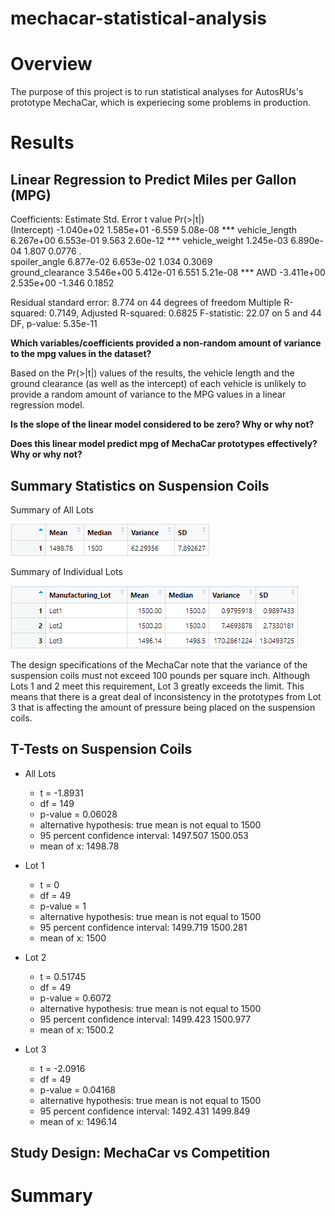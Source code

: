 # mechacar-statistical-analysis

# Overview
The purpose of this project is to run statistical analyses for AutosRUs's prototype MechaCar, which is experiecing some problems in production.

# Results

## Linear Regression to Predict Miles per Gallon (MPG)
Coefficients:
                   Estimate Std. Error t value Pr(>|t|)    
(Intercept)      -1.040e+02  1.585e+01  -6.559 5.08e-08 ***
vehicle_length    6.267e+00  6.553e-01   9.563 2.60e-12 ***
vehicle_weight    1.245e-03  6.890e-04   1.807   0.0776 .  
spoiler_angle     6.877e-02  6.653e-02   1.034   0.3069    
ground_clearance  3.546e+00  5.412e-01   6.551 5.21e-08 ***
AWD              -3.411e+00  2.535e+00  -1.346   0.1852  

Residual standard error: 8.774 on 44 degrees of freedom
Multiple R-squared:  0.7149,	Adjusted R-squared:  0.6825 
F-statistic: 22.07 on 5 and 44 DF,  p-value: 5.35e-11

**Which variables/coefficients provided a non-random amount of variance to the mpg values in the dataset?**

Based on the Pr(>|t|) values of the results, the vehicle length and the ground clearance (as well as the intercept) of each vehicle is unlikely to provide a random amount of variance to the MPG values in a linear regression model.

**Is the slope of the linear model considered to be zero? Why or why not?**



**Does this linear model predict mpg of MechaCar prototypes effectively? Why or why not?**



## Summary Statistics on Suspension Coils
Summary of All Lots

![Total Summary](Images/total_summary.PNG)

Summary of Individual Lots

![Lot Summary](Images/lot_summary.PNG)

The design specifications of the MechaCar note that the variance of the suspension coils must not exceed 100 pounds per square inch. Although Lots 1 and 2 meet this requirement, Lot 3 greatly exceeds the limit. This means that there is a great deal of inconsistency in the prototypes from Lot 3 that is affecting the amount of pressure being placed on the suspension coils.

## T-Tests on Suspension Coils

- All Lots
	- t = -1.8931
	- df = 149
	- p-value = 0.06028
	- alternative hypothesis: true mean is not equal to 1500
	- 95 percent confidence interval: 1497.507 1500.053
	- mean of x: 1498.78

- Lot 1
	- t = 0
	- df = 49
	- p-value = 1
	- alternative hypothesis: true mean is not equal to 1500
	- 95 percent confidence interval: 1499.719 1500.281
	- mean of x: 1500

- Lot 2
	- t = 0.51745
	- df = 49
	- p-value = 0.6072
	- alternative hypothesis: true mean is not equal to 1500
	- 95 percent confidence interval: 1499.423 1500.977
	- mean of x: 1500.2

- Lot 3
	- t = -2.0916
	- df = 49
	- p-value = 0.04168
	- alternative hypothesis: true mean is not equal to 1500
	- 95 percent confidence interval: 1492.431 1499.849
	- mean of x: 1496.14

## Study Design: MechaCar vs Competition


# Summary


